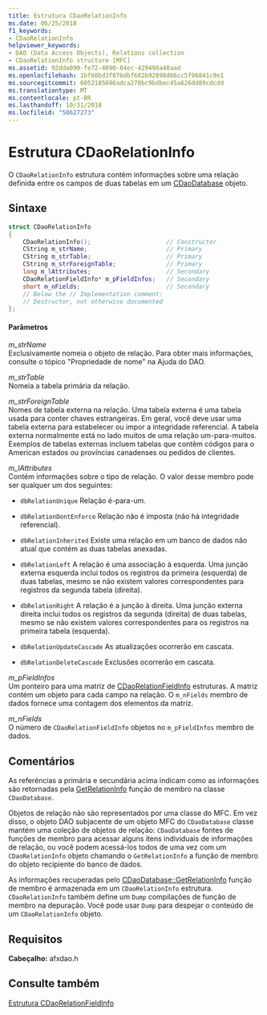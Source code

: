 ```yaml
---
title: Estrutura CDaoRelationInfo
ms.date: 06/25/2018
f1_keywords:
- CDaoRelationInfo
helpviewer_keywords:
- DAO (Data Access Objects), Relations collection
- CDaoRelationInfo structure [MFC]
ms.assetid: 92dda090-fe72-4090-84ec-429498a48aad
ms.openlocfilehash: 1bf60bd3f076dbf682b92898d66cc5f96841c9e1
ms.sourcegitcommit: 6052185696adca270bc9bdbec45a626dd89cdcdd
ms.translationtype: MT
ms.contentlocale: pt-BR
ms.lasthandoff: 10/31/2018
ms.locfileid: "50627273"
---
```

# <a name="cdaorelationinfo-structure"></a>Estrutura CDaoRelationInfo

O `CDaoRelationInfo` estrutura contém informações sobre uma relação definida entre os campos de duas tabelas em um [CDaoDatabase](../../mfc/reference/cdaodatabase-class.md) objeto.

## <a name="syntax"></a>Sintaxe

```cpp
struct CDaoRelationInfo
{
    CDaoRelationInfo();                     // Constructor
    CString m_strName;                      // Primary
    CString m_strTable;                     // Primary
    CString m_strForeignTable;              // Primary
    long m_lAttributes;                     // Secondary
    CDaoRelationFieldInfo* m_pFieldInfos;   // Secondary
    short m_nFields;                        // Secondary
    // Below the // Implementation comment:
    // Destructor, not otherwise documented
};
```

#### <a name="parameters"></a>Parâmetros

*m_strName*<br/>
Exclusivamente nomeia o objeto de relação. Para obter mais informações, consulte o tópico "Propriedade de nome" na Ajuda do DAO.

*m_strTable*<br/>
Nomeia a tabela primária da relação.

*m_strForeignTable*<br/>
Nomes de tabela externa na relação. Uma tabela externa é uma tabela usada para conter chaves estrangeiras. Em geral, você deve usar uma tabela externa para estabelecer ou impor a integridade referencial. A tabela externa normalmente está no lado muitos de uma relação um-para-muitos. Exemplos de tabelas externas incluem tabelas que contêm códigos para o American estados ou províncias canadenses ou pedidos de clientes.

*m_lAttributes*<br/>
Contém informações sobre o tipo de relação. O valor desse membro pode ser qualquer um dos seguintes:

- `dbRelationUnique` Relação é-para-um.

- `dbRelationDontEnforce` Relação não é imposta (não há integridade referencial).

- `dbRelationInherited` Existe uma relação em um banco de dados não atual que contém as duas tabelas anexadas.

- `dbRelationLeft` A relação é uma associação à esquerda. Uma junção externa esquerda inclui todos os registros da primeira (esquerda) de duas tabelas, mesmo se não existem valores correspondentes para registros da segunda tabela (direita).

- `dbRelationRight` A relação é a junção à direita. Uma junção externa direita inclui todos os registros da segunda (direita) de duas tabelas, mesmo se não existem valores correspondentes para os registros na primeira tabela (esquerda).

- `dbRelationUpdateCascade` As atualizações ocorrerão em cascata.

- `dbRelationDeleteCascade` Exclusões ocorrerão em cascata.

*m_pFieldInfos*<br/>
Um ponteiro para uma matriz de [CDaoRelationFieldInfo](../../mfc/reference/cdaorelationfieldinfo-structure.md) estruturas. A matriz contém um objeto para cada campo na relação. O `m_nFields` membro de dados fornece uma contagem dos elementos da matriz.

*m_nFields*<br/>
O número de `CDaoRelationFieldInfo` objetos no `m_pFieldInfos` membro de dados.

## <a name="remarks"></a>Comentários

As referências a primária e secundária acima indicam como as informações são retornadas pela [GetRelationInfo](../../mfc/reference/cdaodatabase-class.md#getrelationinfo) função de membro na classe `CDaoDatabase`.

Objetos de relação não são representados por uma classe do MFC. Em vez disso, o objeto DAO subjacente de um objeto MFC do `CDaoDatabase` classe mantém uma coleção de objetos de relação: `CDaoDatabase` fontes de funções de membro para acessar alguns itens individuais de informações de relação, ou você podem acessá-los todos de uma vez com um `CDaoRelationInfo` objeto chamando o `GetRelationInfo` a função de membro do objeto recipiente do banco de dados.

As informações recuperadas pelo [CDaoDatabase::GetRelationInfo](../../mfc/reference/cdaodatabase-class.md#getrelationinfo) função de membro é armazenada em um `CDaoRelationInfo` estrutura. `CDaoRelationInfo` também define um `Dump` compilações de função de membro na depuração. Você pode usar `Dump` para despejar o conteúdo de um `CDaoRelationInfo` objeto.

## <a name="requirements"></a>Requisitos

**Cabeçalho:** afxdao.h

## <a name="see-also"></a>Consulte também

[Estrutura CDaoRelationFieldInfo](../../mfc/reference/cdaorelationfieldinfo-structure.md)
